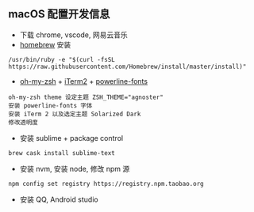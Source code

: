 ## macOS 配置开发信息

* 下载 chrome, vscode, 网易云音乐
* [homebrew](https://brew.sh/) 安装

```
/usr/bin/ruby -e "$(curl -fsSL https://raw.githubusercontent.com/Homebrew/install/master/install)"
```

* [oh-my-zsh](https://github.com/robbyrussell/oh-my-zsh) + [iTerm2](https://www.iterm2.com/) + [powerline-fonts](https://github.com/powerline/fonts)

```
oh-my-zsh theme 设定主题 ZSH_THEME="agnoster"
安装 powerline-fonts 字体
安装 iTerm 2 以及选定主题 Solarized Dark
修改透明度
```

* 安装 sublime + package control

```
brew cask install sublime-text
```

* 安装 nvm, 安装 node, 修改 npm 源

```
npm config set registry https://registry.npm.taobao.org
```

* 安装 QQ, Android studio
